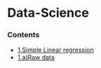 # Data-Science
### Contents

* [1.Simple Linear regression](https://github.com/AprajitaChhawi/Data-Science/blob/master/simple%20linear%20regression.ipynb)
* [1.a)Raw data](https://github.com/AprajitaChhawi/Data-Science/blob/master/1.01.%20Simple%20linear%20regression.csv)

